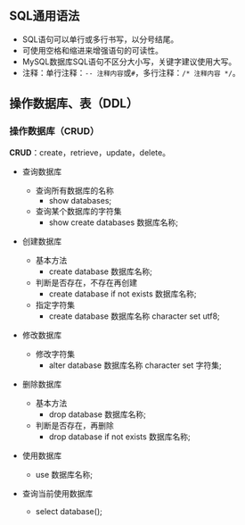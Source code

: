 ## SQL通用语法

* SQL语句可以单行或多行书写，以分号结尾。
* 可使用空格和缩进来增强语句的可读性。
* MySQL数据库SQL语句不区分大小写，关键字建议使用大写。
* 注释：单行注释：`-- 注释内容`或`#`，多行注释：`/* 注释内容 */`。

## 操作数据库、表（DDL）

### 操作数据库（CRUD）

**CRUD**：create，retrieve，update，delete。

* 查询数据库
    * 查询所有数据库的名称
        * show databases;
    * 查询某个数据库的字符集
        * show create databases 数据库名称;


* 创建数据库
    * 基本方法
        * create database 数据库名称;
    * 判断是否存在，不存在再创建
        * create database if not exists 数据库名称;
    * 指定字符集
        * create database 数据库名称 character set utf8;
    
* 修改数据库
    * 修改字符集
        * alter database 数据库名称 character set 字符集;

* 删除数据库
    * 基本方法
        * drop database 数据库名称;
    * 判断是否存在，再删除
        * drop database if not exists 数据库名称;
        
* 使用数据库
    * use 数据库名称;

* 查询当前使用数据库
    * select database();
    
    
